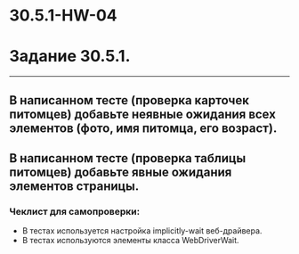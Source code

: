 # 30.5.1-HW-04
# Задание 30.5.1.

---

## В написанном тесте (проверка карточек питомцев) добавьте неявные ожидания всех элементов (фото, имя питомца, его возраст).
## В написанном тесте (проверка таблицы питомцев) добавьте явные ожидания элементов страницы.
### Чеклист для самопроверки: 
- В тестах используется настройка implicitly-wait веб-драйвера.
- В тестах используются элементы класса WebDriverWait.
